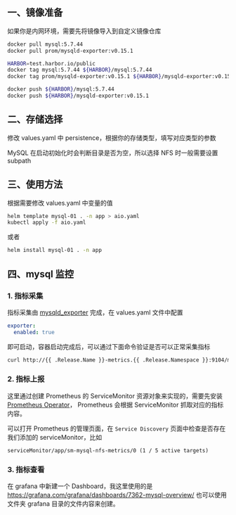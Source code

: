 
## 一、镜像准备
如果你是内网环境，需要先将镜像导入到自定义镜像仓库

```bash
docker pull mysql:5.7.44
docker pull prom/mysqld-exporter:v0.15.1

HARBOR=test.harbor.io/public
docker tag mysql:5.7.44 ${HARBOR}/mysql:5.7.44
docker tag prom/mysqld-exporter:v0.15.1 ${HARBOR}/mysqld-exporter:v0.15.1

docker push ${HARBOR}/mysql:5.7.44
docker push ${HARBOR}/mysqld-exporter:v0.15.1
```

## 二、存储选择
修改 values.yaml 中 persistence，根据你的存储类型，填写对应类型的参数

MySQL 在启动初始化时会判断目录是否为空，所以选择 NFS 时一般需要设置 subpath

## 三、使用方法
根据需要修改 values.yaml 中变量的值

```bash
helm template mysql-01 . -n app > aio.yaml
kubectl apply -f aio.yaml
```

或者

```bash
helm install mysql-01 . -n app
```



## 四、mysql 监控
### 1. 指标采集
指标采集由 [mysqld_exporter](https://github.com/prometheus/mysqld_exporter) 完成，在 values.yaml 文件中配置

```yaml
exporter:
  enabled: true
```
即可启动，容器启动完成后，可以通过下面命令验证是否可以正常采集指标

```bash
curl http://{{ .Release.Name }}-metrics.{{ .Release.Namespace }}:9104/metrics
```

### 2. 指标上报
这里通过创建 Prometheus 的 ServiceMonitor 资源对象来实现的，需要先安装 [Prometheus Operator](https://github.com/prometheus-operator/prometheus-operator)，
Prometheus 会根据 ServiceMonitor 抓取对应的指标内容。

可以打开 Prometheus 的管理页面，在 `Service Discovery` 页面中检查是否存在我们添加的 serviceMonitor，比如

```
serviceMonitor/app/sm-mysql-nfs-metrics/0 (1 / 5 active targets)
```

### 3. 指标查看
在 grafana 中新建一个 Dashboard，我这里使用的是 https://grafana.com/grafana/dashboards/7362-mysql-overview/
也可以使用文件夹 grafana 目录的文件内容来创建。

